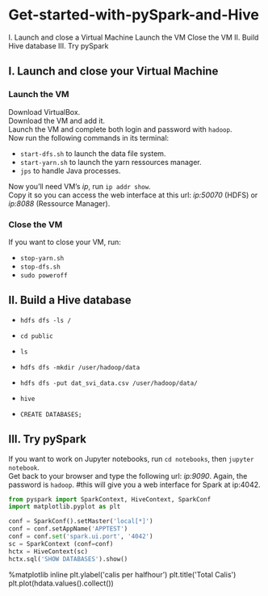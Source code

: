 # Get-started-with-pySpark-and-Hive

I. Launch and close a Virtual Machine
	Launch the VM
	Close the VM
II. Build Hive database
III. Try pySpark

## I. Launch and close your Virtual Machine
### Launch the VM

Download VirtualBox.  
Download the VM and add it.  
Launch the VM and complete both login and password with `hadoop`.  
Now run the following commands in its terminal:  
- `start-dfs.sh` to launch the data file system.  
- `start-yarn.sh` to launch the yarn ressources manager.  
- `jps` to handle Java processes.  

Now you’ll need VM’s _ip_, run `ip addr show`.  
Copy it so you can access the web interface at this url: _ip:50070_ (HDFS) or _ip:8088_ (Ressource Manager).  

### Close the VM

If you want to close your VM, run:  
- `stop-yarn.sh`  
- `stop-dfs.sh`  
- `sudo poweroff`  


## II. Build a Hive database

- `hdfs dfs -ls /`
- `cd public`
- `ls`
- `hdfs dfs -mkdir /user/hadoop/data`
- `hdfs dfs -put dat_svi_data.csv /user/hadoop/data/`

- `hive`
- `CREATE DATABASES;`


## III. Try pySpark

If you want to work on Jupyter notebooks, run `cd notebooks`, then `jupyter notebook`.  
Get back to your browser and type the following url: _ip:9090_. Again, the password is `hadoop`. #this will give you a web interface for Spark at ip:4042.  

```python
from pyspark import SparkContext, HiveContext, SparkConf
import matplotlib.pyplot as plt
```

```python
conf = SparkConf().setMaster('local[*]')
conf = conf.setAppName('APPTEST')
conf = conf.set('spark.ui.port', '4042')
sc = SparkContext (conf=conf)
hctx = HiveContext(sc)
hctx.sql('SHOW DATABASES').show()


```
%matplotlib inline
plt.ylabel('calis per halfhour')
plt.title('Total Calis')
plt.plot(hdata.values().collect())
```
